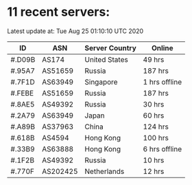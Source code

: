# 11 recent servers:

Latest update at: Tue Aug 25 01:10:10 UTC 2020

| ID | ASN | Server Country | Online |
| -- | --- | -------------- | ------ |
| #.D09B | AS174 | United States | 49 hrs |
| #.95A7 | AS51659 | Russia | 187 hrs |
| #.7F1D | AS63949 | Singapore | 1 hrs offline |
| #.FEBE | AS51659 | Russia | 187 hrs |
| #.8AE5 | AS49392 | Russia | 30 hrs |
| #.2A79 | AS63949 | Japan | 60 hrs |
| #.A89B | AS37963 | China | 124 hrs |
| #.618B | AS4594 | Hong Kong | 100 hrs |
| #.33B9 | AS63888 | Hong Kong | 6 hrs offline |
| #.1F2B | AS49392 | Russia | 10 hrs |
| #.770F | AS202425 | Netherlands | 12 hrs |

